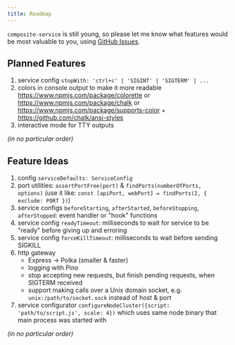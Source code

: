 ```yaml
---
title: Roadmap
---
```


`composite-service` is still young,
so please let me know what features would be most valuable to you,
using [GitHub Issues](https://github.com/zenflow/composite-service/issues).

## Planned Features

1. service config `stopWith: 'ctrl+c' | 'SIGINT' | 'SIGTERM' | ...`
2. colors in console output to make it more readable
https://www.npmjs.com/package/colorette
or
https://www.npmjs.com/package/chalk
or
https://www.npmjs.com/package/supports-color + https://github.com/chalk/ansi-styles
3. interactive mode for TTY outputs

*(in no particular order)*

## Feature Ideas

1. config `serviceDefaults: ServiceConfig`
2. port utilities: `assertPortFree(port)` & `findPorts(numberOfPorts, options)` (use it like: `const [apiPort, webPort] = findPorts(2, { exclude: PORT })`)
3. service configs `beforeStarting`, `afterStarted`, `beforeStopping`, `afterStopped`: event handler or "hook" functions
4. service config `readyTimeout`: milliseconds to wait for service to be "ready" before giving up and erroring
5. service config `forceKillTimeout`: milliseconds to wait before sending SIGKILL
6. http gateway
    - Express -> Polka (smaller & faster)
    - logging with Pino
    - stop accepting new requests, but finish pending requests, when SIGTERM received
    - support making calls over a Unix domain socket, e.g. `unix:/path/to/socket.sock` instead of host & port
7. service configurator `configureNodeCluster({script: 'path/to/script.js', scale: 4})` which uses same node binary that main process was started with

*(in no particular order)*
